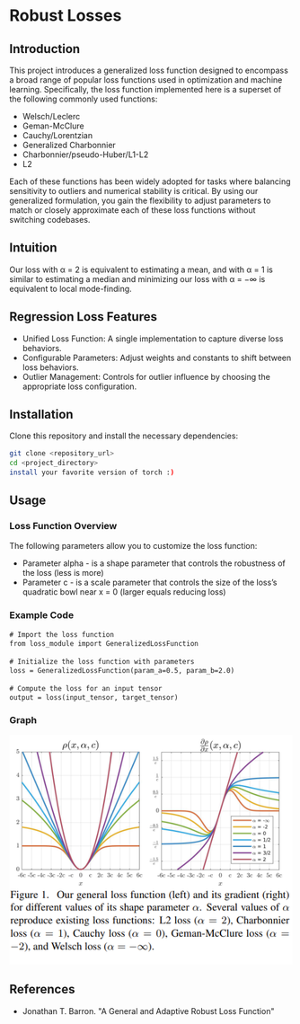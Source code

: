 # Robust Losses
<!-- Replace with the actual path to your image -->

## Introduction
This project introduces a generalized loss function designed to encompass a broad range of popular loss functions used in optimization and machine learning. Specifically, the loss function implemented here is a superset of the following commonly used functions:

- Welsch/Leclerc
- Geman-McClure
- Cauchy/Lorentzian
- Generalized Charbonnier
- Charbonnier/pseudo-Huber/L1-L2
- L2

Each of these functions has been widely adopted for tasks where balancing sensitivity to outliers and numerical stability is critical. By using our generalized formulation, you gain the flexibility to adjust parameters to match or closely approximate each of these loss functions without switching codebases.

## Intuition

Our loss with α = 2 is equivalent to estimating a mean, and with α = 1 is similar to estimating a median and minimizing our loss with α = −∞ is equivalent to local mode-finding.

## Regression Loss Features
- Unified Loss Function: A single implementation to capture diverse loss behaviors.
- Configurable Parameters: Adjust weights and constants to shift between loss behaviors.
- Outlier Management: Controls for outlier influence by choosing the appropriate loss configuration.

## Installation
Clone this repository and install the necessary dependencies:

```bash
git clone <repository_url>
cd <project_directory>
install your favorite version of torch :)
```
## Usage
### Loss Function Overview
The following parameters allow you to customize the loss function:

- Parameter alpha - is a shape parameter that controls the robustness of the loss (less is more)
- Parameter c - is a scale parameter that controls the size of the loss’s quadratic bowl near x = 0 (larger equals reducing loss)

### Example Code
```
# Import the loss function
from loss_module import GeneralizedLossFunction

# Initialize the loss function with parameters
loss = GeneralizedLossFunction(param_a=0.5, param_b=2.0)

# Compute the loss for an input tensor
output = loss(input_tensor, target_tensor)
```

### Graph

![Intuition](assets/image.png)


## References
- Jonathan T. Barron. "A General and Adaptive Robust Loss Function"